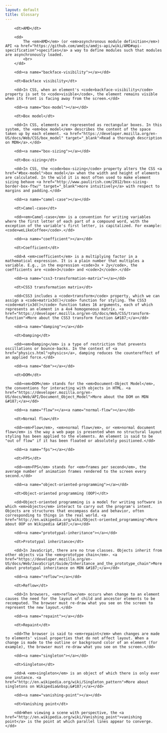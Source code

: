 ```yaml
---
layout: default
title: Glossary
---
```


<dl>
        <dd><a name="amd"></a></dd>

        <dt>AMD</dt>

        <dd>
            The <em>AMD</em> (or <em>asynchronous module definition</em>) API <a href="https://github.com/amdjs/amdjs-api/wiki/AMD#api-specification">specifies</a> a way to define modules such that modules are asynchronously loaded.
            <br>
        </dd>

        <dd><a name="backface-visibility"></a></dd>

        <dt>Backface visibility</dt>

        <dd>In CSS, when an element's <code>backface-visibility</code> property is set to <code>visible</code>, the element remains visible when its front is facing away from the screen.</dd>

        <dd><a name="box-model"></a></dd>

        <dt>Box model</dt>

        <dd>In CSS, elements are represented as rectangular boxes. In this system, the <em>box model</em> describes the content of the space taken up by each element. <a href="https://developer.mozilla.org/en-US/docs/Web/CSS/box_model" target="_blank">Read a thorough description on MDN</a>.</dd>

        <dd><a name="box-sizing"></a></dd>

        <dt>Box-sizing</dt>

        <dd>In CSS, the <code>box-sizing</code> property alters the CSS <a href="#box-model">box model</a> when the width and height of elements are calculated. In the wild it is most often used to make element sizing behave <a href="http://www.paulirish.com/2012/box-sizing-border-box-ftw/" target="_blank">more intuitively</a> with respect to margins and padding.</dd>

        <dd><a name="camel-case"></a></dd>

        <dt>Camel-case</dt>

        <dd><em>Camel-case</em> is a convention for writing variables where the first letter of each part of a compound word, with the exception of the variable's first letter, is capitalized. For example: <code>weLikeCoffee</code>.</dd>

        <dd><a name="coefficient"></a></dd>

        <dt>Coefficient</dt>

        <dd>A <em>coefficient</em> is a multiplying factor in a mathematical expression. It is a plain number that multiples a variable. E.g., in the expression <code>3x + 2y</code>, the coefficients are <code>3</code> and <code>2</code>.</dd>

        <dd><a name="css3-transformation-matrix"></a></dd>

        <dt>CSS3 transformation matrix</dt>

        <dd>CSS3 includes a <code>transform</code> property, which we can assign a <code>matrix3d()</code> function for styling. The CSS3 <code>matrix3d()</code> function takes 16 arguments, each of which represents an element in a 4x4 homogeneous matrix. <a href="https://developer.mozilla.org/en-US/docs/Web/CSS/transform-function">More about the CSS3 transform function &#187;</a></dd>

        <dd><a name="damping"></a></dd>

        <dt>Damping</dt>

        <dd><em>Damping</em> is a type of restriction that prevents oscillations or bounce-backs. In the context of <a href="physics.html">physics</a>, damping reduces the countereffect of an applied force.</dd>

        <dd><a name="dom"></a></dd>

        <dt>DOM</dt>

        <dd><em>DOM</em> stands for the <em>Document-Object Model</em>, the conventions for interacting with objects in HTML. <a href="https://developer.mozilla.org/en-US/docs/Web/API/Document_Object_Model">More about the DOM on MDN &#187;</a></dd>

        <dd><a name="flow"></a><a name="normal-flow"></a></dd>

        <dt>Normal flow</dt>

        <dd><em>Flow</em>, <em>normal flow</em>, or <em>normal document flow</em> is the way a web page is presented when no structural layout styling has been applied to the elements. An element is said to be "out of flow" if it has been floated or absolutely positioned.</dd>

        <dd><a name="fps"></a></dd>

        <dt>FPS</dt>

        <dd><em>FPS</em> stands for <em>frames per second</em>, the average number of animation frames rendered to the screen every second.</dd>

        <dd><a name="object-oriented-programming"></a></dd>

        <dt>Object-oriented programming (OOP)</dt>

        <dd>Object-oriented programming is a model for writing software in which <em>objects</em> interact to carry out the program's intent. Objects are structures that encompass data and behavior, often corresponding to things in the real world. <a href="http://en.wikipedia.org/wiki/Object-oriented_programming">More about OOP on Wikipedia &#187;</a></dd>

        <dd><a name="prototypal-inheritance"></a></dd>

        <dt>Prototypal inheritance</dt>

        <dd>In JavaScript, there are no true classes. Objects inherit from other objects via the <em>prototype chain</em>. <a href="https://developer.mozilla.org/en-US/docs/Web/JavaScript/Guide/Inheritance_and_the_prototype_chain">More about prototypal inheritance on MDN &#187;</a></dd>

        <dd><a name="reflow"></a></dd>

        <dt>Reflow</dt>

        <dd>In browsers, <em>reflow</em> occurs when change to an element causes the need for the layout of child and ancestor elements to be recomputed. The browser must re-draw what you see on the screen to represent the new layout.</dd>

        <dd><a name="repaint"></a></dd>

        <dt>Repaint</dt>

        <dd>The browser is said to <em>repaint</em> when changes are made to elements' visual properties that do not affect layout. When a change is made to the outline or background color of an element (for example), the browser must re-draw what you see on the screen.</dd>

        <dd><a name="singleton"></a></dd>

        <dt>Singleton</dt>

        <dd>A <em>singleton</em> is an object of which there is only ever one instance. <a href="http://en.wikipedia.org/wiki/Singleton_pattern">More about singletons on Wikipedia&nbsp;&#187;</a></dd>

        <dd><a name="vanishing-point"></a></dd>

        <dt>Vanishing point</dt>

        <dd>When viewing a scene with perspective, the <a href="http://en.wikipedia.org/wiki/Vanishing_point">vanishing point</a> is the point at which parallel lines appear to converge.</dd>

  </dl>
